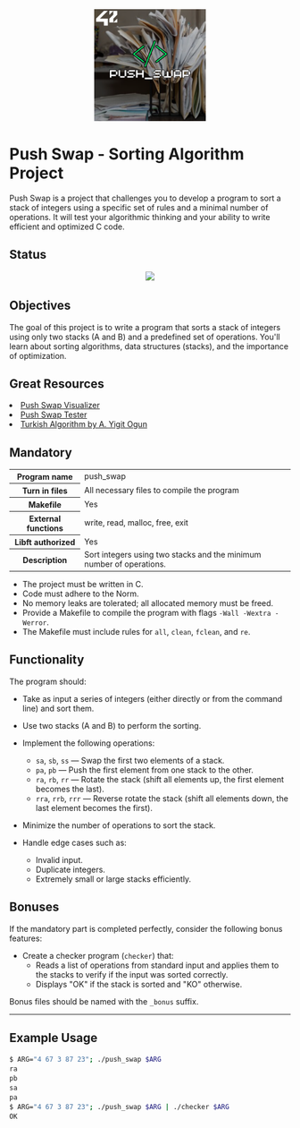 <div align="center">
  <img height="200" src="https://raw.githubusercontent.com/Benjamin-poisson/My_image_bank/refs/heads/main/pushswap.png"  />
</div>

# Push Swap - Sorting Algorithm Project

Push Swap is a project that challenges you to develop a program to sort a stack of integers using a specific set of rules and a minimal number of operations. It will test your algorithmic thinking and your ability to write efficient and optimized C code.

## Status
<div align="center">
  <img height="200" src="https://raw.githubusercontent.com/Benjamin-poisson/My_image_bank/refs/heads/main/pushswap_success.png"  />
</div>

## Objectives

The goal of this project is to write a program that sorts a stack of integers using only two stacks (A and B) and a predefined set of operations. You'll learn about sorting algorithms, data structures (stacks), and the importance of optimization.

## Great Resources

<li><a href="https://github.com/o-reo/push_swap_visualizer">Push Swap Visualizer</a></li>
<li><a href="https://github.com/SimonCROS/push_swap_tester">Push Swap Tester</a></li>
<li><a href="https://medium.com/@ayogun/push-swap-c1f5d2d41e97">Turkish Algorithm by A. Yigit Ogun</a></li>

## Mandatory

<table>
  <tr>
    <th>Program name</th>
    <td>push_swap</td>
  </tr>
  <tr>
    <th>Turn in files</th>
    <td>All necessary files to compile the program</td>
  </tr>
  <tr>
    <th>Makefile</th>
    <td>Yes</td>
  </tr>
  <tr>
    <th>External functions</th>
    <td>write, read, malloc, free, exit</td>
  </tr>
  <tr>
    <th>Libft authorized</th>
    <td>Yes</td>
  </tr>
  <tr>
    <th>Description</th>
    <td>Sort integers using two stacks and the minimum number of operations.</td>
  </tr>
</table>

- The project must be written in C.
- Code must adhere to the Norm.
- No memory leaks are tolerated; all allocated memory must be freed.
- Provide a Makefile to compile the program with flags `-Wall -Wextra -Werror`.
- The Makefile must include rules for `all`, `clean`, `fclean`, and `re`.

## Functionality

The program should:

- Take as input a series of integers (either directly or from the command line) and sort them.
- Use two stacks (A and B) to perform the sorting.
- Implement the following operations:
  - `sa`, `sb`, `ss` — Swap the first two elements of a stack.
  - `pa`, `pb` — Push the first element from one stack to the other.
  - `ra`, `rb`, `rr` — Rotate the stack (shift all elements up, the first element becomes the last).
  - `rra`, `rrb`, `rrr` — Reverse rotate the stack (shift all elements down, the last element becomes the first).

- Minimize the number of operations to sort the stack.
- Handle edge cases such as:
  - Invalid input.
  - Duplicate integers.
  - Extremely small or large stacks efficiently.

## Bonuses

If the mandatory part is completed perfectly, consider the following bonus features:

- Create a checker program (`checker`) that:
  - Reads a list of operations from standard input and applies them to the stacks to verify if the input was sorted correctly.
  - Displays "OK" if the stack is sorted and "KO" otherwise.

Bonus files should be named with the `_bonus` suffix.

---

## Example Usage

```bash
$ ARG="4 67 3 87 23"; ./push_swap $ARG
ra
pb
sa
pa
$ ARG="4 67 3 87 23"; ./push_swap $ARG | ./checker $ARG
OK
```
